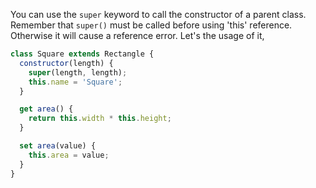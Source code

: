 
  You can use the `super` keyword to call the constructor of a parent class. Remember that `super()` must be called before using 'this' reference. Otherwise it will cause a reference error. Let's the usage of it,

  ```javascript
  class Square extends Rectangle {
    constructor(length) {
      super(length, length);
      this.name = 'Square';
    }

    get area() {
      return this.width * this.height;
    }

    set area(value) {
      this.area = value;
    }
  }
  ```
